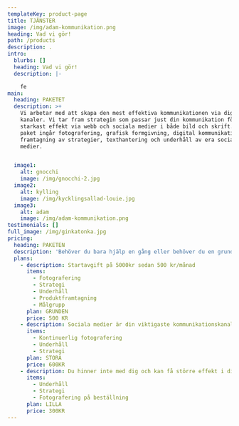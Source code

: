 ```yaml
---
templateKey: product-page
title: TJÄNSTER
image: /img/adam-kommunikation.png
heading: Vad vi gör!
path: /products
description: .
intro:
  blurbs: []
  heading: Vad vi gör!
  description: |-

    fe
main:
  heading: PAKETET
  description: >+
    Vi arbetar med att skapa den mest effektiva kommunikationen via digitala
    kanaler. Vi tar fram strategin som passar just din kommunikation för
    starkast effekt via webb och sociala medier i både bild och skrift. I ert
    paket ingår fotografering, grafisk formgivning, digital kommunikation,
    framtagning av strategier, texthantering och underhåll av era sociala
    medier. 


  image1:
    alt: gnocchi
    image: /img/gnocchi-2.jpg
  image2:
    alt: kylling
    image: /img/kycklingsallad-louie.jpg
  image3:
    alt: adam
    image: /img/adam-kommunikation.png
testimonials: []
full_image: /img/ginkatonka.jpg
pricing:
  heading: PAKETEN
  description: 'Behöver du bara hjälp en gång eller behöver du en grund? '
  plans:
    - description: Startavgift på 5000kr sedan 500 kr/månad
      items:
        - Fotografering
        - Strategi
        - Underhåll
        - Produktframtagning
        - Målgrupp
      plan: GRUNDEN
      price: 500 KR
    - description: Sociala medier är din viktigaste kommunikationskanal
      items:
        - Kontinuerlig fotografering
        - Underhåll
        - Strategi
      plan: STORA
      price: 600KR
    - description: Du hinner inte med dig och kan få större effekt i dina kanaler
      items:
        - Underhåll
        - Strategi
        - Fotografering på beställning
      plan: LILLA
      price: 300KR
---
```

